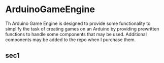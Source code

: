 # ArduinoGameEngine

Th Arduino Game Engine is designed to provide some functionality to simplify the task of creating games on an Arduino by providing prewritten functions to handle some components that may be used. Additional components may be added to the repo when I purchase them.

## sec1
